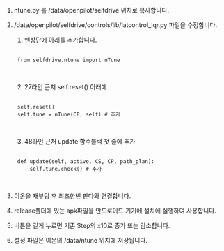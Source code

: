 
1. ntune.py 를 /data/openpilot/selfdrive 위치로 복사합니다.


2. /data/openpilot/selfdrive/controls/lib/latcontrol_lqr.py 파일을 수정합니다.

    1) 맨상단에 아래를 추가합니다.
    
    <pre>
    <code>
    from selfdrive.ntune import nTune
    </code>
    </pre>
    
    2) 27라인 근처 self.reset() 아래에
    
    <pre>
    <code>
    self.reset()
    self.tune = nTune(CP, self) # 추가
    </code>
    </pre>
    
    3) 48라인 근처 update 함수블럭 첫 줄에 추가
    
    <pre>
    <code>
    def update(self, active, CS, CP, path_plan):
        self.tune.check() # 추가
    </code>
    </pre>
            
    

3. 이온을 재부팅 후 최초한번 판다와 연결합니다.


4. release폴더에 있는 apk파일을 안드로이드 기기에 설치에 실행하여 사용합니다.

5. 버튼을 길게 누르면 기존 Step의 x10로 증가 또는 감소합니다.

6. 설정 파일은 이온의 /data/ntune 위치에 저장됩니다.
